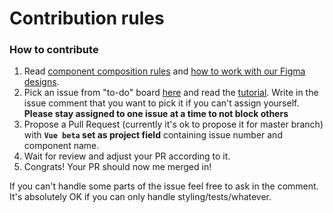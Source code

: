 
# Contribution rules

### How to contribute

1. Read [component composition rules](https://docs.storefrontui.io/contributing/coding-guidelines.html#component-rules) and [how to work with our Figma designs](https://docs.storefrontui.io/working-with-designs.html).
2. Pick an issue from "to-do" board [here](https://github.com/DivanteLtd/storefront-ui/projects/1) and read the [tutorial](https://docs.storefrontui.io/creating-new-component.html). Write in the issue comment that you want to pick it if you can't assign yourself. **Please stay assigned to one issue at a time to not block others**
3. Propose a Pull Request (currently it's ok to propose it for master branch) with **`Vue beta` set as project field** containing issue number and component name.
4. Wait for review and adjust your PR according to it.
5. Congrats! Your PR should now me merged in!


If you can't handle some parts of the issue feel free to ask in the comment. It's absolutely OK if you can only handle styling/tests/whatever. 
